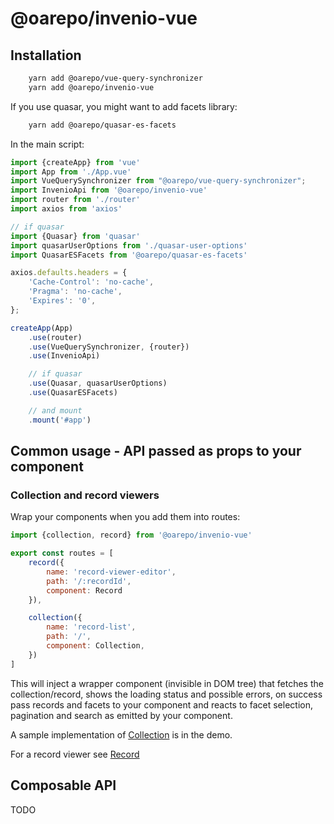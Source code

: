 # @oarepo/invenio-vue

## Installation

```bash
    yarn add @oarepo/vue-query-synchronizer
    yarn add @oarepo/invenio-vue
```

If you use quasar, you might want to add facets library:

```bash
    yarn add @oarepo/quasar-es-facets
```

In the main script:

```javascript
import {createApp} from 'vue'
import App from './App.vue'
import VueQuerySynchronizer from "@oarepo/vue-query-synchronizer";
import InvenioApi from '@oarepo/invenio-vue'
import router from './router'
import axios from 'axios'

// if quasar
import {Quasar} from 'quasar'
import quasarUserOptions from './quasar-user-options'
import QuasarESFacets from '@oarepo/quasar-es-facets'

axios.defaults.headers = {
    'Cache-Control': 'no-cache',
    'Pragma': 'no-cache',
    'Expires': '0',
};

createApp(App)
    .use(router)
    .use(VueQuerySynchronizer, {router})
    .use(InvenioApi)

    // if quasar
    .use(Quasar, quasarUserOptions)
    .use(QuasarESFacets)

    // and mount
    .mount('#app')
```

## Common usage - API passed as props to your component

### Collection and record viewers

Wrap your components when you add them into routes:

```javascript
import {collection, record} from '@oarepo/invenio-vue'

export const routes = [
    record({
        name: 'record-viewer-editor',
        path: '/:recordId',
        component: Record
    }),

    collection({
        name: 'record-list',
        path: '/',
        component: Collection,
    })
] 
```

This will inject a wrapper component (invisible in DOM tree) that fetches the collection/record, shows the loading
status and possible errors, on success pass records and facets to your component and reacts to facet selection,
pagination and search as emitted by your component.

A sample implementation of  [Collection](src/components/Collection.vue) is in the demo.

For a record viewer see [Record](src/components/Record.vue)

## Composable API

TODO
